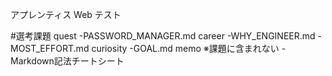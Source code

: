 アプレンティス Web テスト

#選考課題
quest 
  -PASSWORD_MANAGER.md
career
  -WHY_ENGINEER.md
  -MOST_EFFORT.md
curiosity
  -GOAL.md
memo ※課題に含まれない
  -Markdown記法チートシート